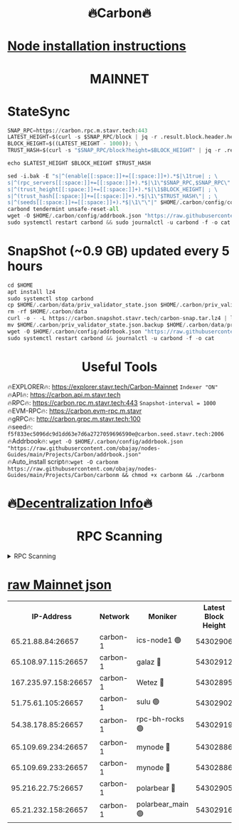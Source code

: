 <h1 align="center"> 🔥Carbon🔥</h1>

[Node installation instructions](https://github.com/obajay/nodes-Guides/tree/main/Projects/Carbon)
=
<h1 align="center"> MAINNET</h1>

# StateSync
```python
SNAP_RPC=https://carbon.rpc.m.stavr.tech:443
LATEST_HEIGHT=$(curl -s $SNAP_RPC/block | jq -r .result.block.header.height); \
BLOCK_HEIGHT=$((LATEST_HEIGHT - 1000)); \
TRUST_HASH=$(curl -s "$SNAP_RPC/block?height=$BLOCK_HEIGHT" | jq -r .result.block_id.hash)

echo $LATEST_HEIGHT $BLOCK_HEIGHT $TRUST_HASH

sed -i.bak -E "s|^(enable[[:space:]]+=[[:space:]]+).*$|\1true| ; \
s|^(rpc_servers[[:space:]]+=[[:space:]]+).*$|\1\"$SNAP_RPC,$SNAP_RPC\"| ; \
s|^(trust_height[[:space:]]+=[[:space:]]+).*$|\1$BLOCK_HEIGHT| ; \
s|^(trust_hash[[:space:]]+=[[:space:]]+).*$|\1\"$TRUST_HASH\"| ; \
s|^(seeds[[:space:]]+=[[:space:]]+).*$|\1\"\"|" $HOME/.carbon/config/config.toml
carbond tendermint unsafe-reset-all
wget -O $HOME/.carbon/config/addrbook.json "https://raw.githubusercontent.com/obajay/nodes-Guides/main/Projects/Carbon/addrbook.json"
sudo systemctl restart carbond && sudo journalctl -u carbond -f -o cat
```
# SnapShot (~0.9 GB) updated every 5 hours
```python
cd $HOME
apt install lz4
sudo systemctl stop carbond
cp $HOME/.carbon/data/priv_validator_state.json $HOME/.carbon/priv_validator_state.json.backup
rm -rf $HOME/.carbon/data
curl -o - -L https://carbon.snapshot.stavr.tech/carbon-snap.tar.lz4 | lz4 -c -d - | tar -x -C $HOME/.carbon --strip-components 2
mv $HOME/.carbon/priv_validator_state.json.backup $HOME/.carbon/data/priv_validator_state.json
wget -O $HOME/.carbon/config/addrbook.json "https://raw.githubusercontent.com/obajay/nodes-Guides/main/Projects/Carbon/addrbook.json"
sudo systemctl restart carbond && journalctl -u carbond -f -o cat
```

 <h1 align="center"> Useful Tools</h1>

🔥EXPLORER🔥:     https://explorer.stavr.tech/Carbon-Mainnet        `Indexer "ON"` \
🔥API🔥:          https://carbon.api.m.stavr.tech \
🔥RPC🔥:          https://carbon.rpc.m.stavr.tech:443              `Snapshot-interval = 1000` \
🔥EVM-RPC🔥:      https://carbon.evm-rpc.m.stavr \
🔥gRPC🔥:         http://carbon.grpc.m.stavr.tech:100 \
🔥seed🔥:      `f5f833ec5096dc9d1dd63e7d6a2727059696590e@carbon.seed.stavr.tech:2006` \
🔥Addrbook🔥:  `wget -O $HOME/.carbon/config/addrbook.json "https://raw.githubusercontent.com/obajay/nodes-Guides/main/Projects/Carbon/addrbook.json"` \
🔥Auto_install script🔥:`wget -O carbonm https://raw.githubusercontent.com/obajay/nodes-Guides/main/Projects/Carbon/carbonm && chmod +x carbonm && ./carbonm`

🔥[Decentralization Info](https://github.com/obajay/StateSync-snapshots/tree/main/Projects/Carbon/Decentralization)🔥
=
<h1 align="center"> RPC Scanning</h1>

<details>
<summary>RPC Scanning</summary>

<h2 align="center"> We scan nodes in real time every 4 hours. And we provide the final result of RPC endpoints.
We cannot influence the operation of these nodes in any way. </h2>


```python
If Voting Power is higher than 0 --> then the Node is a validator of the network and may be subject to attack and be a potential threat to the chain.
```
```python
We marked such validators with a red symbol
```

</details>

[raw Mainnet json](https://rpc-check.carbonm.stavr.tech/carbonm/rpc-carbonm-result.json)
=


<table><tr><th>IP-Address</th><th>Network</th><th>Moniker</th><th>Latest Block Height</th><th>Earliest Block Height</th><th>Catching Up</th><th>Tx Index</th><th>Voting Power</th><th>Scan Time</th></tr><tr><td>65.21.88.84:26657</td><td>carbon-1</td><td>ics-node1 🟢</td><td>54302906</td><td>21164241</td><td>False</td><td>off</td><td>0</td><td>2024-02-29T20:05:38.178636650UTC</td></tr><tr><td>65.108.97.115:26657</td><td>carbon-1</td><td>galaz 🔴</td><td>54302912</td><td>47374001</td><td>False</td><td>on</td><td>11318828689</td><td>2024-02-29T20:05:50.699571795UTC</td></tr><tr><td>167.235.97.158:26657</td><td>carbon-1</td><td>Wetez 🔴</td><td>54302895</td><td>48067570</td><td>False</td><td>on</td><td>1357277005</td><td>2024-02-29T20:05:16.381192651UTC</td></tr><tr><td>51.75.61.105:26657</td><td>carbon-1</td><td>sulu 🟢</td><td>54302902</td><td>48742001</td><td>False</td><td>on</td><td>0</td><td>2024-02-29T20:05:29.428747019UTC</td></tr><tr><td>54.38.178.85:26657</td><td>carbon-1</td><td>rpc-bh-rocks 🟢</td><td>54302919</td><td>53130001</td><td>False</td><td>on</td><td>0</td><td>2024-02-29T20:06:05.496447552UTC</td></tr><tr><td>65.109.69.234:26657</td><td>carbon-1</td><td>mynode 🔴</td><td>54302886</td><td>53160001</td><td>False</td><td>off</td><td>12850742348</td><td>2024-02-29T20:04:59.655460205UTC</td></tr><tr><td>65.109.69.233:26657</td><td>carbon-1</td><td>mynode 🔴</td><td>54302886</td><td>53950001</td><td>False</td><td>off</td><td>9278668166</td><td>2024-02-29T20:04:59.364686096UTC</td></tr><tr><td>95.216.22.75:26657</td><td>carbon-1</td><td>polarbear 🔴</td><td>54302905</td><td>54283001</td><td>False</td><td>on</td><td>10485263204</td><td>2024-02-29T20:05:35.846552084UTC</td></tr><tr><td>65.21.232.158:26657</td><td>carbon-1</td><td>polarbear_main 🟢</td><td>54302916</td><td>54286001</td><td>False</td><td>off</td><td>0</td><td>2024-02-29T20:05:59.136780558UTC</td></tr></table>

